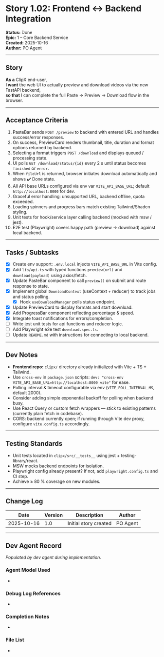 <!-- Powered by BMAD™ Core -->

# Story 1.02: Frontend ↔ Backend Integration

**Status:** Done  
**Epic:** 1 – Core Backend Service  
**Created:** 2025-10-16  
**Author:** PO Agent

---

## Story
**As a** ClipX end-user,  
**I want** the web UI to actually preview and download videos via the new FastAPI backend,  
**so that** I can complete the full Paste → Preview → Download flow in the browser.

---

## Acceptance Criteria
1. PasteBar sends `POST /preview` to backend with entered URL and handles success/error responses.
2. On success, PreviewCard renders thumbnail, title, duration and format options returned by backend.
3. Selecting a format triggers `POST /download` and displays queued / processing state.
4. UI polls `GET /download/status/{id}` every 2 s until status becomes `finished` or `error`.
5. When `fileUrl` is returned, browser initiates download automatically and shows ✔️ Done state.
6. All API base URLs configured via env var `VITE_API_BASE_URL`; default `http://localhost:8000` for dev.
7. Graceful error handling: unsupported URL, backend offline, quota exceeded.
8. Loading spinners and progress bars match existing Tailwind/Shadcn styling.
9. Unit tests for hook/service layer calling backend (mocked with msw / jest).
10. E2E test (Playwright) covers happy path (preview → download) against local backend.

---

## Tasks / Subtasks
- [x] Create env support: `.env.local` injects `VITE_API_BASE_URL` in Vite config.
- [x] Add `lib/api.ts` with typed functions `preview(url)` and `download(payload)` using axios/fetch.
- [x] Update PasteBar component to call `preview()` on submit and route response to state.
- [x] Implement global `DownloadContext` (useContext + reducer) to track jobs and status polling.
  - [x] Hook `useDownloadManager` polls status endpoint.
- [x] Update PreviewCard to display formats and start download.
- [x] Add ProgressBar component reflecting percentage & speed.
- [x] Integrate toast notifications for errors/completion.
- [ ] Write jest unit tests for api functions and reducer logic.
- [ ] Add Playwright e2e test `download.spec.ts`.
- [ ] Update `README.md` with instructions for connecting to local backend.

---

## Dev Notes
- **Frontend repo:** `clipx/` directory already initialized with Vite + TS + Tailwind.
- Use `cross-env` in `package.json` scripts: `dev: "cross-env VITE_API_BASE_URL=http://localhost:8000 vite"` for ease.
- Polling interval & timeout configurable via env (`VITE_POLL_INTERVAL_MS`, default 2000).
- Consider adding simple exponential backoff for polling when backend busy.
- Use React Query or custom fetch wrappers — stick to existing patterns (currently plain fetch in codebase).
- CORS: backend currently open; if running through Vite dev proxy, configure `vite.config.ts` accordingly.

---

## Testing Standards
- Unit tests located in `clipx/src/__tests__` using jest + testing-library/react.
- MSW mocks backend endpoints for isolation.
- Playwright config already present? If not, add `playwright.config.ts` and CI step.
- Achieve ≥ 80 % coverage on new modules.

---

## Change Log
| Date       | Version | Description                        | Author     |
|------------|---------|------------------------------------|------------|
| 2025-10-16 | 1.0     | Initial story created              | PO Agent   |

---

## Dev Agent Record
*Populated by dev agent during implementation.*

### Agent Model Used
*

### Debug Log References
*

### Completion Notes
*

### File List
*